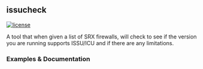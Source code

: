 ## issucheck
[![license](http://img.shields.io/badge/license-MIT-red.svg?style=flat)](https://raw.githubusercontent.com/scottdware/issucheck/master/LICENSE)

A tool that when given a list of SRX firewalls, will check to see if the version you are running supports ISSU/ICU and if there are any limitations.

### Examples & Documentation

[license]: https://github.com/scottdware/go-junos/blob/master/LICENSE